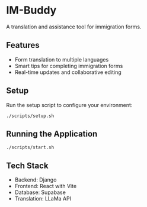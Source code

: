 # IM-Buddy

A translation and assistance tool for immigration forms.

## Features
- Form translation to multiple languages
- Smart tips for completing immigration forms
- Real-time updates and collaborative editing

## Setup
Run the setup script to configure your environment:
```
./scripts/setup.sh
```

## Running the Application
```
./scripts/start.sh
```

## Tech Stack
- Backend: Django
- Frontend: React with Vite
- Database: Supabase
- Translation: LLaMa API 